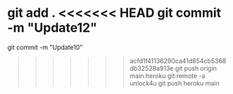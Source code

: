 git add .
<<<<<<< HEAD
git commit -m "Update12"
=======
git commit -m "Update10"
>>>>>>> acfd1f41136290ca41d854cb5368db32528a913e
git push origin main
heroku git:remote -a unlock4u
git push heroku main


